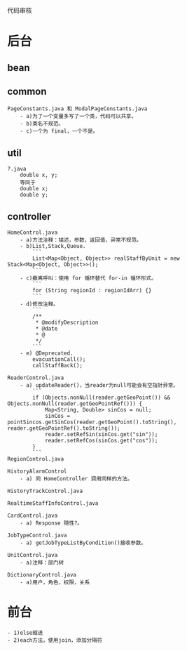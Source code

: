 代码审核

# 后台

## bean

## common

	PageConstants.java 和 ModalPageConstants.java
		- a)为了一个变量多写了一个类，代码可以共享。
		- b)类名不规范。
		- c)一个为 final，一个不是。
## util

	?.java
		double x, y; 
		等同于
		double x;
		double y;
		
## controller

	HomeControl.java
		- a)方法注释：描述，参数，返回值，异常不规范。	
		- b)List,Stack,Queue.
			```
			List<Map<Object, Object>> realStaffByUnit = new Stack<Map<Object, Object>>();
			```
		- c)撤离呼叫：使用 for 循环替代 for-in 循环形式。
			```
			for (String regionId : regionIdArr) {}
			```
		- d)修改注释。
			```
			/**
			 * @modifyDescription 
			 * @date 
			 * @ 
			 */
			```
		- e) @Deprecated.
			evacuationCall();
			callStaffBack();
			
	ReaderControl.java
		- a) updateReader()，当reader为null可能会有空指针异常。
			```
			if (Objects.nonNull(reader.getGeoPoint()) && Objects.nonNull(reader.getGeoPointRef())) {
				Map<String, Double> sinCos = null;
				sinCos = pointSincos.getSinCos(reader.getGeoPoint().toString(), reader.getGeoPointRef().toString());
				reader.setRefSin(sinCos.get("sin"));
				reader.setRefCos(sinCos.get("cos"));
			}
			```	
	RegionControl.java
	 
	HistoryAlarmControl
		- a) 同 HomeController 调用同样的方法。
		
	HistoryTrackControl.java
	
	RealtimeStaffInfoControl.java
	
	CardControl.java
		- a) Response 随性?。
	
	JobTypeControl.java
		- a) getJobTypeListByCondition()接收参数。
	
	UnitControl.java	
		- a)注释：部门树
		
	DictionaryControl.java
		- a)用户，角色，权限，关系	
		
# 前台
	- 1)else缩进
	- 2)each方法，使用join，添加分隔符
	
